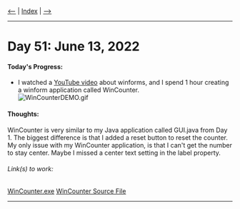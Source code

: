 [<--](../Days/Day50.md) | [Index](../README.md) | [-->](../Days/Day52.md)
____
# Day 51: June 13, 2022
#### Today's Progress:
- I watched a [YouTube video](https://youtu.be/n5WneLo6vOY) about winforms, and I spend 1 hour creating a winform application called WinCounter.<br>
![WinCounterDEMO.gif](../Attachments-DOC/WinCounterDEMO.gif)

#### Thoughts:
WinCounter is very similar to my Java application called GUI.java from Day 1. The biggest difference is that I added a reset button to reset the counter. My only issue with my WinCounter application, is that I can't get the number to stay center. Maybe I missed a center text setting in the label property.

###### Link(s) to work:
[WinCounter.exe](../Attachments-DOC/WinCounter.exe)
[WinCounter Source File](../Attachments-DOC/WinCounter_Source_File.zip)

___
